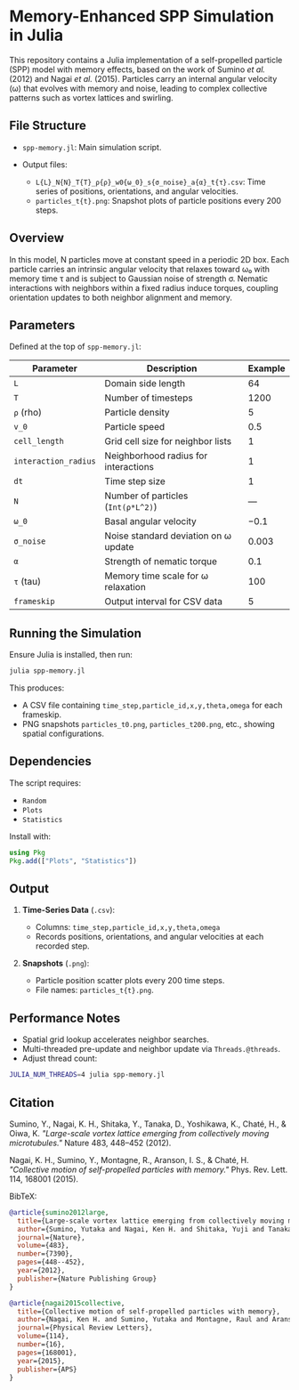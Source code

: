 # Memory-Enhanced SPP Simulation in Julia

This repository contains a Julia implementation of a self-propelled particle (SPP) model with memory effects, based on the work of Sumino *et al.* (2012) and Nagai *et al.* (2015). Particles carry an internal angular velocity (ω) that evolves with memory and noise, leading to complex collective patterns such as vortex lattices and swirling.

## File Structure

* `spp-memory.jl`: Main simulation script.
* Output files:

  * `L{L}_N{N}_T{T}_ρ{ρ}_w0{ω_0}_s{σ_noise}_a{α}_t{τ}.csv`: Time series of positions, orientations, and angular velocities.
  * `particles_t{t}.png`: Snapshot plots of particle positions every 200 steps.

## Overview

In this model, N particles move at constant speed in a periodic 2D box. Each particle carries an intrinsic angular velocity that relaxes toward ω₀ with memory time τ and is subject to Gaussian noise of strength σ. Nematic interactions with neighbors within a fixed radius induce torques, coupling orientation updates to both neighbor alignment and memory.

## Parameters

Defined at the top of `spp-memory.jl`:

| Parameter            | Description                          | Example |
| -------------------- | ------------------------------------ | ------- |
| `L`                  | Domain side length                   | 64      |
| `T`                  | Number of timesteps                  | 1200    |
| `ρ` (rho)            | Particle density                     | 5       |
| `v_0`                | Particle speed                       | 0.5     |
| `cell_length`        | Grid cell size for neighbor lists    | 1       |
| `interaction_radius` | Neighborhood radius for interactions | 1       |
| `dt`                 | Time step size                       | 1       |
| `N`                  | Number of particles (`Int(ρ*L^2)`)   | —       |
| `ω_0`                | Basal angular velocity               | −0.1    |
| `σ_noise`            | Noise standard deviation on ω update | 0.003   |
| `α`                  | Strength of nematic torque           | 0.1     |
| `τ` (tau)            | Memory time scale for ω relaxation   | 100     |
| `frameskip`          | Output interval for CSV data         | 5       |

## Running the Simulation

Ensure Julia is installed, then run:

```bash
julia spp-memory.jl
```

This produces:

* A CSV file containing `time_step,particle_id,x,y,theta,omega` for each frameskip.
* PNG snapshots `particles_t0.png`, `particles_t200.png`, etc., showing spatial configurations.

## Dependencies

The script requires:

* `Random`
* `Plots`
* `Statistics`

Install with:

```julia
using Pkg
Pkg.add(["Plots", "Statistics"])
```

## Output

1. **Time-Series Data** (`.csv`):

   * Columns: `time_step,particle_id,x,y,theta,omega`
   * Records positions, orientations, and angular velocities at each recorded step.

2. **Snapshots** (`.png`):

   * Particle position scatter plots every 200 time steps.
   * File names: `particles_t{t}.png`.

## Performance Notes

* Spatial grid lookup accelerates neighbor searches.
* Multi-threaded pre-update and neighbor update via `Threads.@threads`.
* Adjust thread count:

```bash
JULIA_NUM_THREADS=4 julia spp-memory.jl
```

## Citation

Sumino, Y., Nagai, K. H., Shitaka, Y., Tanaka, D., Yoshikawa, K., Chaté, H., & Oiwa, K. *"Large-scale vortex lattice emerging from collectively moving microtubules."* Nature 483, 448–452 (2012).

Nagai, K. H., Sumino, Y., Montagne, R., Aranson, I. S., & Chaté, H. *"Collective motion of self-propelled particles with memory."* Phys. Rev. Lett. 114, 168001 (2015).

BibTeX:

```bibtex
@article{sumino2012large,
  title={Large-scale vortex lattice emerging from collectively moving microtubules},
  author={Sumino, Yutaka and Nagai, Ken H. and Shitaka, Yuji and Tanaka, Dan and Yoshikawa, Kenichi and Chat{\'e}, Hugues and Oiwa, Kazuhiro},
  journal={Nature},
  volume={483},
  number={7390},
  pages={448--452},
  year={2012},
  publisher={Nature Publishing Group}
}

@article{nagai2015collective,
  title={Collective motion of self-propelled particles with memory},
  author={Nagai, Ken H. and Sumino, Yutaka and Montagne, Raul and Aranson, Igor S. and Chat{\'e}, Hugues},
  journal={Physical Review Letters},
  volume={114},
  number={16},
  pages={168001},
  year={2015},
  publisher={APS}
}
```
